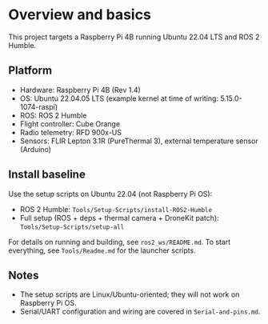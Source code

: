 # Overview and basics

This project targets a Raspberry Pi 4B running Ubuntu 22.04 LTS and ROS 2 Humble.

## Platform

- Hardware: Raspberry Pi 4B (Rev 1.4)
- OS: Ubuntu 22.04.05 LTS (example kernel at time of writing: 5.15.0-1074-raspi)
- ROS: ROS 2 Humble
- Flight controller: Cube Orange
- Radio telemetry: RFD 900x-US
- Sensors: FLIR Lepton 3.1R (PureThermal 3), external temperature sensor (Arduino)

## Install baseline

Use the setup scripts on Ubuntu 22.04 (not Raspberry Pi OS):

- ROS 2 Humble: `Tools/Setup-Scripts/install-ROS2-Humble`
- Full setup (ROS + deps + thermal camera + DroneKit patch): `Tools/Setup-Scripts/setup-all`

For details on running and building, see `ros2_ws/README.md`. To start everything, see `Tools/Readme.md` for the launcher scripts.

## Notes

- The setup scripts are Linux/Ubuntu-oriented; they will not work on Raspberry Pi OS.
- Serial/UART configuration and wiring are covered in `Serial-and-pins.md`.

